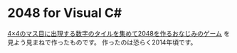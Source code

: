 # 2048 for Visual C#

[4×4のマス目に出現する数字のタイルを集めて2048を作るおなじみのゲーム](https://gabrielecirulli.github.io/2048/) を見よう見まねで作ったものです。
作ったのは恐らく2014年頃です。